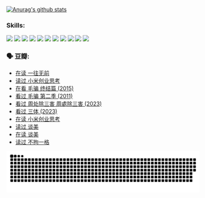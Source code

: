 
[![Anurag's github stats](https://github-readme-stats.vercel.app/api?username=w940853815)](https://github.com/anuraghazra/github-readme-stats)

### Skills:

<code><img height="32" src="https://cdn.jsdelivr.net/npm/simple-icons@v5/icons/python.svg"></code>
<code><img height="32" src="https://cdn.jsdelivr.net/npm/simple-icons@v5/icons/javascript.svg"></code>
<code><img height="32" src="https://cdn.jsdelivr.net/npm/simple-icons@v5/icons/django.svg"></code>
<code><img height="32" src="https://cdn.jsdelivr.net/npm/simple-icons@v5/icons/flask.svg"></code>
<code><img height="32" src="https://cdn.jsdelivr.net/npm/simple-icons@v5/icons/vuetify.svg"></code>
<code><img height="32" src="https://cdn.jsdelivr.net/npm/simple-icons@v5/icons/git.svg"></code>
<code><img height="32" src="https://cdn.jsdelivr.net/npm/simple-icons@v5/icons/docker.svg"></code>
<code><img height="32" src="https://cdn.jsdelivr.net/npm/simple-icons@v5/icons/postgresql.svg"></code>
<code><img height="32" src="https://cdn.jsdelivr.net/npm/simple-icons@v5/icons/elasticsearch.svg"></code>
<code><img height="32" src="https://cdn.jsdelivr.net/npm/simple-icons@v5/icons/macos.svg"></code>
<code><img height="32" src="https://cdn.jsdelivr.net/npm/simple-icons@v5/icons/linux.svg"></code>

### 🗣 豆瓣:

<!-- DOUBAN-ACTIVITIES:START -->
- [在读 一往无前](https://www.douban.com/people/136069238/status/4590507310/?_i=15394157)
- [读过 小米创业思考](https://www.douban.com/people/136069238/status/4590506983/?_i=15394158)
- [在看 毛骗 终结篇‎ (2015)](https://www.douban.com/people/136069238/status/4581971924/?_i=15394158)
- [看过 毛骗 第二季‎ (2011)](https://www.douban.com/people/136069238/status/4581971810/?_i=15394158)
- [看过 周处除三害 周處除三害‎ (2023)](https://www.douban.com/people/136069238/status/4575646701/?_i=15394158)
- [看过 三体‎ (2023)](https://www.douban.com/people/136069238/status/4574263039/?_i=15394158)
- [在读 小米创业思考](https://www.douban.com/people/136069238/status/4572047905/?_i=15394158)
- [读过 谈美](https://www.douban.com/people/136069238/status/4572047629/?_i=15394158)
- [在读 谈美](https://www.douban.com/people/136069238/status/4560861771/?_i=15394158)
- [读过 不拘一格](https://www.douban.com/people/136069238/status/4560861445/?_i=15394158)
<!-- DOUBAN-ACTIVITIES:END -->


![Snake animation](https://raw.githubusercontent.com/w940853815/w940853815/output/github-contribution-grid-snake.svg)

<!--
**w940853815/w940853815** is a ✨ _special_ ✨ repository because its `README.md` (this file) appears on your GitHub profile.

Here are some ideas to get you started:

- 🔭 I’m currently working on ...
- 🌱 I’m currently learning ...
- 👯 I’m looking to collaborate on ...
- 🤔 I’m looking for help with ...
- 💬 Ask me about ...
- 📫 How to reach me: ...
- 😄 Pronouns: ...
- ⚡ Fun fact: ...
-->
